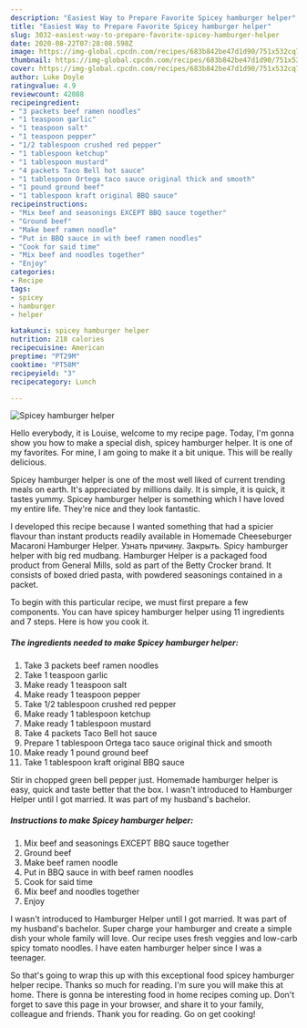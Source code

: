 ```yaml
---
description: "Easiest Way to Prepare Favorite Spicey hamburger helper"
title: "Easiest Way to Prepare Favorite Spicey hamburger helper"
slug: 3032-easiest-way-to-prepare-favorite-spicey-hamburger-helper
date: 2020-08-22T07:28:08.598Z
image: https://img-global.cpcdn.com/recipes/683b842be47d1d90/751x532cq70/spicey-hamburger-helper-recipe-main-photo.jpg
thumbnail: https://img-global.cpcdn.com/recipes/683b842be47d1d90/751x532cq70/spicey-hamburger-helper-recipe-main-photo.jpg
cover: https://img-global.cpcdn.com/recipes/683b842be47d1d90/751x532cq70/spicey-hamburger-helper-recipe-main-photo.jpg
author: Luke Doyle
ratingvalue: 4.9
reviewcount: 42088
recipeingredient:
- "3 packets beef ramen noodles"
- "1 teaspoon garlic"
- "1 teaspoon salt"
- "1 teaspoon pepper"
- "1/2 tablespoon crushed red pepper"
- "1 tablespoon ketchup"
- "1 tablespoon mustard"
- "4 packets Taco Bell hot sauce"
- "1 tablespoon Ortega taco sauce original thick and smooth"
- "1 pound ground beef"
- "1 tablespoon kraft original BBQ sauce"
recipeinstructions:
- "Mix beef and seasonings EXCEPT BBQ sauce together"
- "Ground beef"
- "Make beef ramen noodle"
- "Put in BBQ sauce in with beef ramen noodles"
- "Cook for said time"
- "Mix beef and noodles together"
- "Enjoy"
categories:
- Recipe
tags:
- spicey
- hamburger
- helper

katakunci: spicey hamburger helper 
nutrition: 218 calories
recipecuisine: American
preptime: "PT29M"
cooktime: "PT58M"
recipeyield: "3"
recipecategory: Lunch

---
```



![Spicey hamburger helper](https://img-global.cpcdn.com/recipes/683b842be47d1d90/751x532cq70/spicey-hamburger-helper-recipe-main-photo.jpg)

Hello everybody, it is Louise, welcome to my recipe page. Today, I'm gonna show you how to make a special dish, spicey hamburger helper. It is one of my favorites. For mine, I am going to make it a bit unique. This will be really delicious.

Spicey hamburger helper is one of the most well liked of current trending meals on earth. It's appreciated by millions daily. It is simple, it is quick, it tastes yummy. Spicey hamburger helper is something which I have loved my entire life. They're nice and they look fantastic.

I developed this recipe because I wanted something that had a spicier flavour than instant products readily available in Homemade Cheeseburger Macaroni Hamburger Helper. Узнать причину. Закрыть. Spicy hamburger helper with big red mudbang. Hamburger Helper is a packaged food product from General Mills, sold as part of the Betty Crocker brand. It consists of boxed dried pasta, with powdered seasonings contained in a packet.


To begin with this particular recipe, we must first prepare a few components. You can have spicey hamburger helper using 11 ingredients and 7 steps. Here is how you cook it.

<!--inarticleads1-->

##### The ingredients needed to make Spicey hamburger helper:

1. Take 3 packets beef ramen noodles
1. Take 1 teaspoon garlic
1. Make ready 1 teaspoon salt
1. Make ready 1 teaspoon pepper
1. Take 1/2 tablespoon crushed red pepper
1. Make ready 1 tablespoon ketchup
1. Make ready 1 tablespoon mustard
1. Take 4 packets Taco Bell hot sauce
1. Prepare 1 tablespoon Ortega taco sauce original thick and smooth
1. Make ready 1 pound ground beef
1. Take 1 tablespoon kraft original BBQ sauce


Stir in chopped green bell pepper just. Homemade hamburger helper is easy, quick and taste better that the box. I wasn&#39;t introduced to Hamburger Helper until I got married. It was part of my husband&#39;s bachelor. 

<!--inarticleads2-->

##### Instructions to make Spicey hamburger helper:

1. Mix beef and seasonings EXCEPT BBQ sauce together
1. Ground beef
1. Make beef ramen noodle
1. Put in BBQ sauce in with beef ramen noodles
1. Cook for said time
1. Mix beef and noodles together
1. Enjoy


I wasn&#39;t introduced to Hamburger Helper until I got married. It was part of my husband&#39;s bachelor. Super charge your hamburger and create a simple dish your whole family will love. Our recipe uses fresh veggies and low-carb spicy tomato noodles. I have eaten hamburger helper since I was a teenager. 

So that's going to wrap this up with this exceptional food spicey hamburger helper recipe. Thanks so much for reading. I'm sure you will make this at home. There is gonna be interesting food in home recipes coming up. Don't forget to save this page in your browser, and share it to your family, colleague and friends. Thank you for reading. Go on get cooking!
